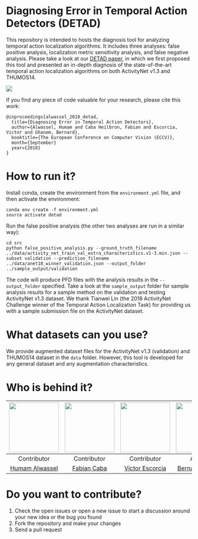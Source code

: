 # Diagnosing Error in Temporal Action Detectors (DETAD)
This repository is intended to hosts the diagnosis tool for analyzing temporal action localization algorithms. It includes three analyses: false positive analysis, localization metric sensitivity analysis, and false negative analysis. Please take a look at our [DETAD paper](http://humamalwassel.com/publication/detad/), in which we first proposed this tool and presented an in-depth diagnosis of the state-of-the-art temporal action localization algorithms on both ActivityNet v1.3 and THUMOS14.

<img src="http://humamalwassel.com/img/headers/detad.jpg">

If you find any piece of code valuable for your research, please cite this work:
```
@inproceedings{alwassel_2018_detad,
  title={Diagnosing Error in Temporal Action Detectors},
  author={Alwassel, Humam and Caba Heilbron, Fabian and Escorcia, Victor and Ghanem, Bernard},
  booktitle={The European Conference on Computer Vision (ECCV)},
  month={September}
  year={2018}
}
```

# How to run it?

Install conda, create the environment from the `environment.yml` file, and then activate the environment:
```
conda env create -f environment.yml
source activate detad
```

Run the false positive analysis (the other two analyses are run in a similar way):
```
cd src
python false_positive_analysis.py --ground_truth_filename ../data/activity_net_train_val_extra_characteristics.v1-3.min.json --subset validation --prediction_filename ../data/anet18_winner_validation.json --output_folder ../sample_output/validation
``` 

The code will produce PFD files with the analysis results in the `--output_folder` specified. Take a look at the `sample_output` folder for sample analysis results for a sample method on the validation and testing ActivityNet v1.3 dataset. We thank Tianwei Lin (the 2018 ActivityNet Challenge winner of the Temporal Action Localization Task) for providing us with a sample submission file on the ActivityNet dataset.

# What datasets can you use?

We provide augmented dataset files for the ActivityNet v1.3 (validation) and THUMOS14 dataset in the `data` folder. However, this tool is developed for any general dataset and any augmentation characteristics.  

# Who is behind it?

| <img src="http://activity-net.org/challenges/2018/images/humam.jpg" width="135" height="135"> | <img src="http://activity-net.org/challenges/2018/images/fabian.png" width="135" height="135"> | <img src="http://activity-net.org/challenges/2018/images/victor.png" width="135" height="135"> | <img src="http://activity-net.org/challenges/2018/images/bernard.jpg" width="135" height="135">  |
| :---: | :---: | :---: | :---: |
| Contributor | Contributor | Contributor | Advisor |
| [Humam Alwassel][web-humam] | [Fabian Caba][web-cabaf] | [Victor Escorcia][web-victor] | [Bernard Ghanem][web-bernard] |

# Do you want to contribute?

1. Check the open issues or open a new issue to start a discussion around your new idea or the bug you found
2. Fork the repository and make your changes
3. Send a pull request

[web-humam]: http://www.humamalwassel.com
[web-cabaf]: http://www.fabiancaba.com
[web-victor]: http://escorciav.github.io/
[web-bernard]: http://www.bernardghanem.com/
